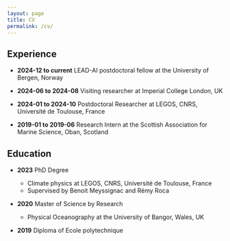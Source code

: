 ```yaml
---
layout: page
title: CV
permalink: /cv/
---
```



## Experience

- **2024-12 to current**     LEAD-AI postdoctoral fellow at the University of Bergen, Norway

- **2024-06 to 2024-08**       Visiting researcher at Imperial College London, UK

- **2024-01 to 2024-10**       Postdoctoral Researcher at LEGOS, CNRS, Université de Toulouse, France
    
- **2019-01 to 2019-06**       Research Intern at the Scottish Association for Marine Science, Oban, Scotland


## Education

- **2023** PhD Degree 
    - Climate physics at LEGOS, CNRS, Université de Toulouse, France
    - Supervised by Benoit Meyssignac and Rémy Roca


- **2020** Master of Science by Research
    - Physical Oceanography at the University of Bangor, Wales, UK

- **2019** Diploma of Ecole polytechnique
